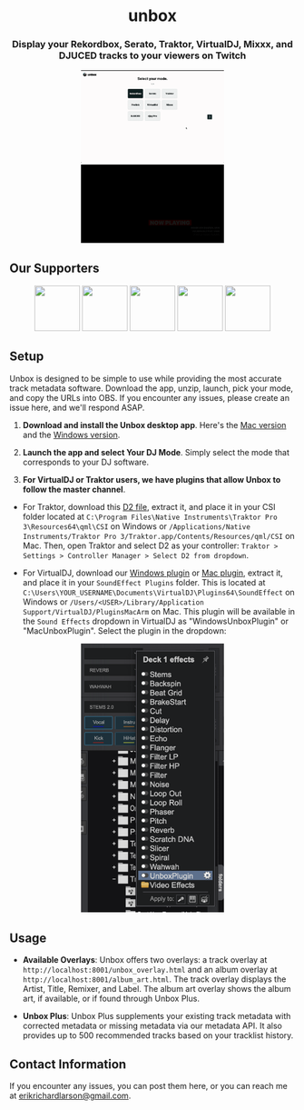 <div align="center">

# **unbox**

### Display your Rekordbox, Serato, Traktor, VirtualDJ, Mixxx, and DJUCED tracks to your viewers on Twitch

</div>
<p align="center">
  <img  src="preview.gif" width="50%" height="50%" />
  <img  src="transition.gif" width="50%" height="50%" />
</p>

## **Our Supporters**

<p align="center">
  <a href="https://www.twitch.tv/djaramistv"> <img src="https://static-cdn.jtvnw.net/jtv_user_pictures/93f54a41-ec11-459a-885f-bb5ce4550aa9-profile_image-300x300.png" width="80" height="80" /></a>
  <a href="https://www.twitch.tv/reorderdj"> <img src="https://static-cdn.jtvnw.net/jtv_user_pictures/7716d257-49e5-41ec-8404-2a4883507b2a-profile_image-70x70.png" width="80" height="80" /></a>
  <a href="https://www.twitch.tv/hybrid_blak/"> <img src="https://static-cdn.jtvnw.net/jtv_user_pictures/5596fc47-d7aa-4082-ae88-b4cc07ceb032-profile_image-300x300.png" width="80" height="80" /></a>
  <a href="https://www.twitch.tv/djrexy"> <img src="https://static-cdn.jtvnw.net/jtv_user_pictures/djrexy-profile_image-de773f4e44dcdeca-70x70.jpeg" width="80" height="80" /></a>
  <a href="https://www.twitch.tv/eddieselnyc"> <img src="https://static-cdn.jtvnw.net/jtv_user_pictures/4a8de8cf-13c7-4c41-880f-25bac2620470-profile_image-70x70.png" width="80" height="80" /></a>
</p>

## **Setup**

Unbox is designed to be simple to use while providing the most accurate track metadata software. Download the app, unzip, launch, pick your mode, and copy the URLs into OBS. If you encounter any issues, please create an issue here, and we'll respond ASAP.

1. **Download and install the Unbox desktop app**. Here's the [Mac version](https://github.com/erikrichardlarson/unbox/releases/download/11.2/unbox-mac.zip) and the [Windows version](https://github.com/erikrichardlarson/unbox/releases/download/11.2/unbox-win.zip).

2. **Launch the app and select Your DJ Mode**. Simply select the mode that corresponds to your DJ software.

3. **For VirtualDJ or Traktor users, we have plugins that allow Unbox to follow the master channel**.

- For Traktor, download this [D2 file](https://github.com/erikrichardlarson/unbox/releases/download/11/D2.zip), extract it, and place it in your CSI folder located at `C:\Program Files\Native Instruments\Traktor Pro 3\Resources64\qml\CSI` on Windows or `/Applications/Native Instruments/Traktor Pro 3/Traktor.app/Contents/Resources/qml/CSI` on Mac. Then, open Traktor and select D2 as your controller: `Traktor > Settings > Controller Manager > Select D2 from dropdown`.

- For VirtualDJ, download our [Windows plugin](https://github.com/erikrichardlarson/unbox/releases/download/11/UnboxPlugin.zip) or [Mac plugin](https://github.com/erikrichardlarson/unbox/releases/download/11/UnboxPlugin.bundle.zip), extract it, and place it in your `SoundEffect Plugins` folder. This is located at `C:\Users\YOUR_USERNAME\Documents\VirtualDJ\Plugins64\SoundEffect` on Windows or `/Users/<USER>/Library/Application Support/VirtualDJ/PluginsMacArm` on Mac. This plugin will be available in the `Sound Effects` dropdown in VirtualDJ as "WindowsUnboxPlugin" or "MacUnboxPlugin". Select the plugin in the dropdown:

<p align="center">
  <img src="virtualdj_plugin_dropdown.png" width="50%" height="50%" />
</p>

## **Usage**

- **Available Overlays**: Unbox offers two overlays: a track overlay at `http://localhost:8001/unbox_overlay.html` and an album overlay at `http://localhost:8001/album_art.html`. The track overlay displays the Artist, Title, Remixer, and Label. The album art overlay shows the album art, if available, or if found through Unbox Plus.

- **Unbox Plus**: Unbox Plus supplements your existing track metadata with corrected metadata or missing metadata via our metadata API. It also provides up to 500 recommended tracks based on your tracklist history.

## **Contact Information**

If you encounter any issues, you can post them here, or you can reach me at erikrichardlarson@gmail.com.
